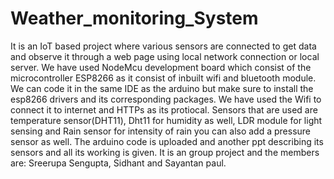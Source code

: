 # Weather_monitoring_System
It is an IoT based project where various sensors are connected to get data and observe it through a web page using local network connection or local server.
We have used NodeMcu development board which consist of the microcontroller ESP8266 as it consist of inbuilt wifi and bluetooth module.
We can code it in the same IDE as the arduino but make sure to install the esp8266 drivers and its corresponding packages.
We have used the Wifi to connect it to internet and HTTPs as its protiocal.
Sensors that are used are temperature sensor(DHT11), Dht11 for humidity as well, LDR module for light sensing and Rain sensor for intensity of rain you can also add a pressure sensor as well. 
The arduino code is uploaded and another ppt describing its sensors and all its working is given.
It is an group project and the members are: Sreerupa Sengupta, Sidhant and Sayantan paul.
